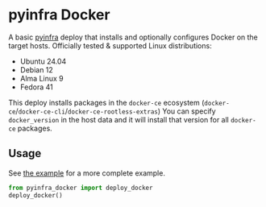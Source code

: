 # pyinfra Docker

A basic [pyinfra](https://pyinfra.com) deploy that installs and optionally configures Docker on the target hosts. Officially tested & supported Linux distributions:

+ Ubuntu 24.04
+ Debian 12
+ Alma Linux 9
+ Fedora 41

This deploy installs packages in the `docker-ce` ecosystem (`docker-ce`/`docker-ce-cli`/`docker-ce-rootless-extras`) You can specify `docker_version` in the host data and it will install that version for all `docker-ce` packages.

## Usage

See [the example](https://github.com/Fizzadar/pyinfra-docker/tree/master/example) for a more complete example.

```py
from pyinfra_docker import deploy_docker
deploy_docker()
```
